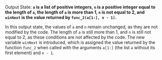 Output State: **`a` is a list of positive integers, `n` is a positive integer equal to the length of `a`, the length of `a` is more than 1, `n` is not equal to 2, and `winNext` is the value returned by `func_2(a[1:], n - 1)`.**

In this output state, the values of `a` and `n` remain unchanged, as they are not modified by the code. The length of `a` is still more than 1, and `n` is still not equal to 2, as these conditions are not affected by the code. The new variable `winNext` is introduced, which is assigned the value returned by the function `func_2` when called with the arguments `a[1:]` (the list `a` without its first element) and `n - 1`.